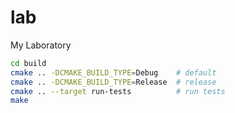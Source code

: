 # lab
My Laboratory

```bash
cd build
cmake .. -DCMAKE_BUILD_TYPE=Debug    # default
cmake .. -DCMAKE_BUILD_TYPE=Release  # release
cmake .. --target run-tests          # run tests
make
```